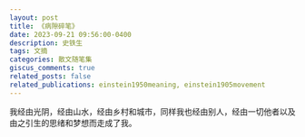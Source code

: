 ```yaml
---
layout: post
title: 《病隙碎笔》
date: 2023-09-21 09:56:00-0400
description: 史铁生
tags: 文摘
categories: 散文随笔集
giscus_comments: true
related_posts: false
related_publications: einstein1950meaning, einstein1905movement
---
```

我经由光阴，经由山水，经由乡村和城市，同样我也经由别人，经由一切他者以及由之引生的思绪和梦想而走成了我。
